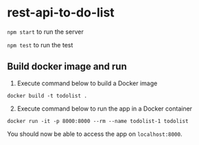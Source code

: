 # rest-api-to-do-list

`npm start` to run the server

`npm test` to run the test

## Build docker image and run

1. Execute command below to build a Docker image
```console
docker build -t todolist .    
```

2. Execute command below to run the app in a Docker container
```console
docker run -it -p 8000:8000 --rm --name todolist-1 todolist   
```

You should now be able to access the app on `localhost:8000`.
